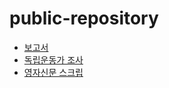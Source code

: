 # public-repository  
- [보고서](./보고서.md)  
- [독립운동가 조사](./윤희순%20조사.md)  
- [영자신문 스크립](./영어%20동아리%20프로젝트.md)